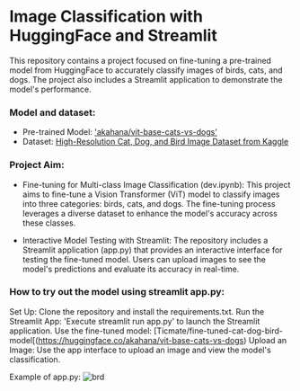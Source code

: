 # Image Classification with HuggingFace and Streamlit

This repository contains a project focused on fine-tuning a pre-trained model from HuggingFace to accurately classify images of birds, cats, and dogs. The project also includes a Streamlit application to demonstrate the model's performance.

### Model and dataset:
- Pre-trained Model: ['akahana/vit-base-cats-vs-dogs'](https://huggingface.co/akahana/vit-base-cats-vs-dogs)
- Dataset: [High-Resolution Cat, Dog, and Bird Image Dataset from Kaggle](https://www.kaggle.com/datasets/mahmoudnoor/high-resolution-catdogbird-image-dataset-13000/data)


### Project Aim:
- Fine-tuning for Multi-class Image Classification (dev.ipynb): This project aims to fine-tune a Vision Transformer (ViT) model to classify images into three categories: birds, cats, and dogs. The fine-tuning process leverages a diverse dataset to enhance the model's accuracy across these classes.

- Interactive Model Testing with Streamlit: The repository includes a Streamlit application (app.py) that provides an interactive interface for testing the fine-tuned model. Users can upload images to see the model's predictions and evaluate its accuracy in real-time.

### How to try out the model using streamlit app.py:
Set Up: Clone the repository and install the requirements.txt.
Run the Streamlit App: 'Execute streamlit run app.py' to launch the Streamlit application.
Use the fine-tuned model: [Ticmate/fine-tuned-cat-dog-bird-model[(https://huggingface.co/akahana/vit-base-cats-vs-dogs)
Upload an Image: Use the app interface to upload an image and view the model's classification.

Example of app.py:
![brd](https://github.com/user-attachments/assets/b4928bff-dc01-4798-8705-8704f772b214)
